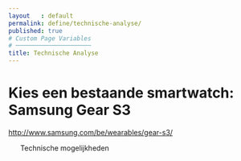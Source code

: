 ```yaml
---
layout   : default
permalink: define/technische-analyse/
published: true
# Custom Page Variables
# ─────────────────────
title: Technische Analyse
---
```


<h1>Kies een bestaande smartwatch: Samsung Gear S3</h1>

<a>http://www.samsung.com/be/wearables/gear-s3/</a>

<ol>Technische mogelijkheden</ol>

